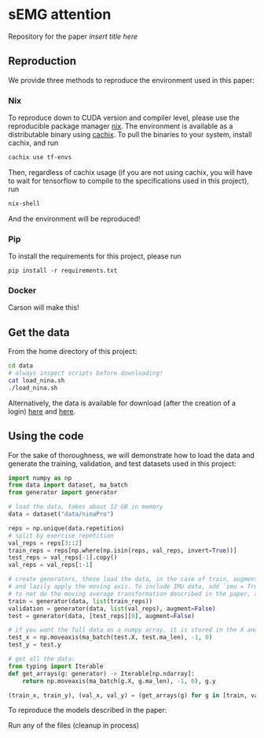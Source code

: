 # sEMG attention

Repository for the paper *insert title here*

## Reproduction 

We provide three methods to reproduce the environment used in this paper:

### Nix

To reproduce down to CUDA version and compiler level, please use the reproducible package manager [nix](https://nixos.org/nix/). The environment is available as a distributable binary using [cachix](https://cachix.org/). To pull the binaries to your system, install cachix, and run 

```bash
cachix use tf-envs
```

Then, regardless of cachix usage (if you are not using cachix, you will have to wait for tensorflow to compile to the specifications used in this project), run

```bash
nix-shell
```

And the environment will be reproduced!

### Pip

To install the requirements for this project, please run

```
pip install -r requirements.txt
```

### Docker

Carson will make this!

## Get the data

From the home directory of this project:

```bash
cd data
# always inspect scripts before downloading!
cat load_nina.sh
./load_nina.sh
```

Alternatively, the data is available for download (after the creation of a login) [here](ninapro.hevs.ch/DB5_DoubleMyo) and [here](https://zenodo.org/record/1000116#.XhkdcCVMHDs).


## Using the code

For the sake of thoroughness, we will demonstrate how to load the data and generate the training, validation, and test datasets used in this project:

```python
import numpy as np
from data import dataset, ma_batch
from generator import generator

# load the data, takes about 12 GB in memory
data = dataset("data/ninaPro")

reps = np.unique(data.repetition)
# split by exercise repetition
val_reps = reps[3::2]
train_reps = reps[np.where(np.isin(reps, val_reps, invert=True))]
test_reps = val_reps[-1].copy()
val_reps = val_reps[:-1]

# create generators, these load the data, in the case of train, augment the data
# and lazily apply the moving axis. To include IMU data, add `imu = True`, and 
# to not do the moving average transformation described in the paper, add `ma = False`
train = generator(data, list(train_reps))
validation = generator(data, list(val_reps), augment=False)
test = generator(data, [test_reps][0], augment=False)

# if you want the full data as a numpy array, it is stored in the X and y attributes
test_x = np.moveaxis(ma_batch(test.X, test.ma_len), -1, 0)
test_y = test.y

# get all the data:
from typing import Iterable
def get_arrays(g: generator) -> Iterable[np.ndarray]:
	return np.moveaxis(ma_batch(g.X, g.ma_len), -1, 0), g.y

(train_x, train_y), (val_x, val_y) = (get_arrays(g) for g in [train, validation])
```

To reproduce the models described in the paper:

Run any of the files (cleanup in process)

